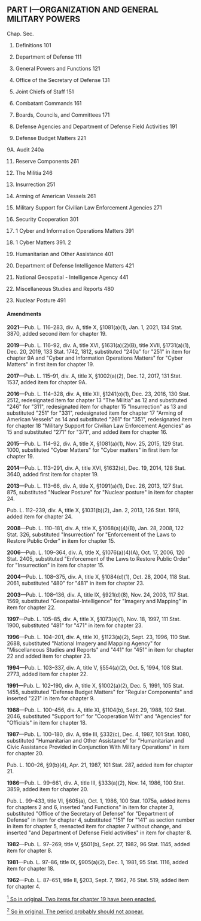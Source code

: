 PART I—ORGANIZATION AND GENERAL MILITARY POWERS
----------

Chap. Sec.

1. Definitions 101

2. Department of Defense 111

3. General Powers and Functions 121

4. Office of the Secretary of Defense 131

5. Joint Chiefs of Staff 151

6. Combatant Commands 161

7. Boards, Councils, and Committees 171

8. Defense Agencies and Department of Defense Field Activities 191

9. Defense Budget Matters 221

9A. Audit 240a

11. Reserve Components 261

12. The Militia 246

13. Insurrection 251

14. Arming of American Vessels 261

15. Military Support for Civilian Law Enforcement Agencies 271

16. Security Cooperation 301

19. 1 Cyber and Information Operations Matters 391

19. 1 Cyber Matters 391. 2

20. Humanitarian and Other Assistance 401

21. Department of Defense Intelligence Matters 421

22. National Geospatial - Intelligence Agency 441

23. Miscellaneous Studies and Reports 480

24. Nuclear Posture 491

#### Amendments ####

**2021**—Pub. L. 116–283, div. A, title X, §1081(a)(1), Jan. 1, 2021, 134 Stat. 3870, added second item for chapter 19.

**2019**—Pub. L. 116–92, div. A, title XVI, §1631(a)(2)(B), title XVII, §1731(a)(1), Dec. 20, 2019, 133 Stat. 1742, 1812, substituted "240a" for "251" in item for chapter 9A and "Cyber and Information Operations Matters" for "Cyber Matters" in first item for chapter 19.

**2017**—Pub. L. 115–91, div. A, title X, §1002(a)(2), Dec. 12, 2017, 131 Stat. 1537, added item for chapter 9A.

**2016**—Pub. L. 114–328, div. A, title XII, §1241(o)(1), Dec. 23, 2016, 130 Stat. 2512, redesignated item for chapter 13 "The Militia" as 12 and substituted "246" for "311", redesignated item for chapter 15 "Insurrection" as 13 and substituted "251" for "331", redesignated item for chapter 17 "Arming of American Vessels" as 14 and substituted "261" for "351", redesignated item for chapter 18 "Military Support for Civilian Law Enforcement Agencies" as 15 and substituted "271" for "371", and added item for chapter 16.

**2015**—Pub. L. 114–92, div. A, title X, §1081(a)(1), Nov. 25, 2015, 129 Stat. 1000, substituted "Cyber Matters" for "Cyber matters" in first item for chapter 19.

**2014**—Pub. L. 113–291, div. A, title XVI, §1632(d), Dec. 19, 2014, 128 Stat. 3640, added first item for chapter 19.

**2013**—Pub. L. 113–66, div. A, title X, §1091(a)(1), Dec. 26, 2013, 127 Stat. 875, substituted "Nuclear Posture" for "Nuclear posture" in item for chapter 24.

Pub. L. 112–239, div. A, title X, §1031(b)(2), Jan. 2, 2013, 126 Stat. 1918, added item for chapter 24.

**2008**—Pub. L. 110–181, div. A, title X, §1068(a)(4)(B), Jan. 28, 2008, 122 Stat. 326, substituted "Insurrection" for "Enforcement of the Laws to Restore Public Order" in item for chapter 15.

**2006**—Pub. L. 109–364, div. A, title X, §1076(a)(4)(A), Oct. 17, 2006, 120 Stat. 2405, substituted "Enforcement of the Laws to Restore Public Order" for "Insurrection" in item for chapter 15.

**2004**—Pub. L. 108–375, div. A, title X, §1084(d)(1), Oct. 28, 2004, 118 Stat. 2061, substituted "480" for "481" in item for chapter 23.

**2003**—Pub. L. 108–136, div. A, title IX, §921(d)(8), Nov. 24, 2003, 117 Stat. 1569, substituted "Geospatial-Intelligence" for "Imagery and Mapping" in item for chapter 22.

**1997**—Pub. L. 105–85, div. A, title X, §1073(a)(1), Nov. 18, 1997, 111 Stat. 1900, substituted "481" for "471" in item for chapter 23.

**1996**—Pub. L. 104–201, div. A, title XI, §1123(a)(2), Sept. 23, 1996, 110 Stat. 2688, substituted "National Imagery and Mapping Agency" for "Miscellaneous Studies and Reports" and "441" for "451" in item for chapter 22 and added item for chapter 23.

**1994**—Pub. L. 103–337, div. A, title V, §554(a)(2), Oct. 5, 1994, 108 Stat. 2773, added item for chapter 22.

**1991**—Pub. L. 102–190, div. A, title X, §1002(a)(2), Dec. 5, 1991, 105 Stat. 1455, substituted "Defense Budget Matters" for "Regular Components" and inserted "221" in item for chapter 9.

**1988**—Pub. L. 100–456, div. A, title XI, §1104(b), Sept. 29, 1988, 102 Stat. 2046, substituted "Support for" for "Cooperation With" and "Agencies" for "Officials" in item for chapter 18.

**1987**—Pub. L. 100–180, div. A, title III, §332(c), Dec. 4, 1987, 101 Stat. 1080, substituted "Humanitarian and Other Assistance" for "Humanitarian and Civic Assistance Provided in Conjunction With Military Operations" in item for chapter 20.

Pub. L. 100–26, §9(b)(4), Apr. 21, 1987, 101 Stat. 287, added item for chapter 21.

**1986**—Pub. L. 99–661, div. A, title III, §333(a)(2), Nov. 14, 1986, 100 Stat. 3859, added item for chapter 20.

Pub. L. 99–433, title VI, §605(a), Oct. 1, 1986, 100 Stat. 1075a, added items for chapters 2 and 6, inserted "and Functions" in item for chapter 3, substituted "Office of the Secretary of Defense" for "Department of Defense" in item for chapter 4, substituted "151" for "141" as section number in item for chapter 5, reenacted item for chapter 7 without change, and inserted "and Department of Defense Field activities" in item for chapter 8.

**1982**—Pub. L. 97–269, title V, §501(b), Sept. 27, 1982, 96 Stat. 1145, added item for chapter 8.

**1981**—Pub. L. 97–86, title IX, §905(a)(2), Dec. 1, 1981, 95 Stat. 1116, added item for chapter 18.

**1962**—Pub. L. 87–651, title II, §203, Sept. 7, 1962, 76 Stat. 519, added item for chapter 4.

[<sup>1</sup> So in original. Two items for chapter 19 have been enacted.](#PARTI_1)

[<sup>2</sup> So in original. The period probably should not appear.](#PARTI_2)